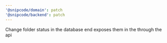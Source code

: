 ```yaml
---
'@snipcode/domain': patch
'@snipcode/backend': patch
---
```


Change folder status in the database end exposes them in the through the api
